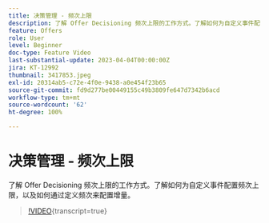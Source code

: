 ```yaml
---
title: 决策管理 - 频次上限
description: 了解 Offer Decisioning 频次上限的工作方式。了解如何为自定义事件配置频次上限，以及如何通过定义频次来配置增量。
feature: Offers
role: User
level: Beginner
doc-type: Feature Video
last-substantial-update: 2023-04-04T00:00:00Z
jira: KT-12992
thumbnail: 3417853.jpeg
exl-id: 20314ab5-c72e-4f0e-9438-a0e454f23b65
source-git-commit: fd9d277be00449155c49b3809fe647d7342b6acd
workflow-type: tm+mt
source-wordcount: '62'
ht-degree: 100%

---
```


# 决策管理 - 频次上限

了解 Offer Decisioning 频次上限的工作方式。了解如何为自定义事件配置频次上限，以及如何通过定义频次来配置增量。

>[!VIDEO](https://video.tv.adobe.com/v/3417853/?quality=12&learn=on){transcript=true}
